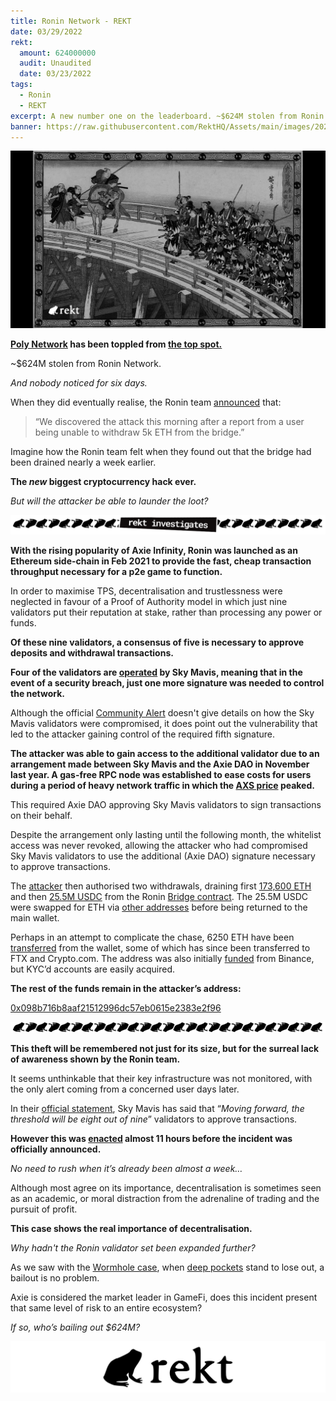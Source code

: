 ```yaml
---
title: Ronin Network - REKT
date: 03/29/2022
rekt:
  amount: 624000000
  audit: Unaudited 
  date: 03/23/2022
tags:
  - Ronin
  - REKT
excerpt: A new number one on the leaderboard. ~$624M stolen from Ronin Network, but nobody even noticed for 6 days. Will the attacker try to launder the loot?
banner: https://raw.githubusercontent.com/RektHQ/Assets/main/images/2022/03/ronin-header.png
---
```

![](https://raw.githubusercontent.com/RektHQ/Assets/main/images/2022/03/ronin-header.png)

**[Poly Network](https://rekt.news/polynetwork-rekt/) has been toppled from [the top spot.](https://rekt.news/leaderboard/)**

~$624M stolen from Ronin Network.

_And nobody noticed for six days._

When they did eventually realise, the Ronin team [announced](https://twitter.com/Ronin_Network/status/1508828719711879168) that:

>“We discovered the attack this morning after a report from a user being unable to withdraw 5k ETH from the bridge.”

Imagine how the Ronin team felt when they found out that the bridge had been drained nearly a week earlier.

**The _new_ biggest cryptocurrency hack ever.**

_But will the attacker be able to launder the loot?_

![](https://raw.githubusercontent.com/RektHQ/Assets/main/images/2021/09/rekt-investigates-linebreak.png)

**With the rising popularity of Axie Infinity, Ronin was launched as an Ethereum side-chain in Feb 2021 to provide the fast, cheap transaction throughput necessary for a p2e game to function.**

In order to maximise TPS, decentralisation and trustlessness were neglected in favour of a Proof of Authority model in which just nine validators put their reputation at stake, rather than processing any power or funds.

**Of these nine validators, a consensus of five is necessary to approve deposits and withdrawal transactions.**

**Four of the validators are [operated](https://explorer.roninchain.com/validators) by Sky Mavis, meaning that in the event of a security breach, just one more signature was needed to control the network.**

Although the official [Community Alert](https://roninblockchain.substack.com/p/community-alert-ronin-validators) doesn't give details on how the Sky Mavis validators were compromised, it does point out the vulnerability that led to the attacker gaining control of the required fifth signature. 

**The attacker was able to gain access to the additional validator due to an arrangement made between Sky Mavis and the Axie DAO in November last year. A gas-free RPC node was established to ease costs for users during a period of heavy network traffic in which the [AXS price](https://www.coingecko.com/en/coins/axie-infinity) peaked.**

This required Axie DAO approving Sky Mavis validators to sign transactions on their behalf.

Despite the arrangement only lasting until the following month, the whitelist access was never revoked, allowing the attacker who had compromised Sky Mavis validators to use the additional (Axie DAO) signature necessary to approve transactions.

The [attacker](https://etherscan.io/address/0x098b716b8aaf21512996dc57eb0615e2383e2f96) then authorised two withdrawals, draining first [173,600 ETH](https://etherscan.io/tx/0xc28fad5e8d5e0ce6a2eaf67b6687be5d58113e16be590824d6cfa1a94467d0b7) and then [25.5M USDC](https://etherscan.io/tx/0xed2c72ef1a552ddaec6dd1f5cddf0b59a8f37f82bdda5257d9c7c37db7bb9b08) from the Ronin [Bridge contract](https://etherscan.io/address/0x1a2a1c938ce3ec39b6d47113c7955baa9dd454f2). The 25.5M USDC were swapped for ETH via [other addresses](https://etherscan.io/address/0xe708f17240732bbfa1baa8513f66b665fbc7ce10) before being returned to the main wallet. 

Perhaps in an attempt to complicate the chase, 6250 ETH have been [transferred](https://twitter.com/FrankResearcher/status/1508832517826174989) from the wallet, some of which has since been transferred to FTX and Crypto.com. The address was also initially [funded](https://etherscan.io/tx/0xe0669bbaaa12cf5ecc682848ddc373a9b86e1351bccc01092b744099bf52a87d) from Binance, but KYC’d accounts are easily acquired.

**The rest of the funds remain in the attacker’s address:** 

[0x098b716b8aaf21512996dc57eb0615e2383e2f96](https://etherscan.io/address/0x098b716b8aaf21512996dc57eb0615e2383e2f96)

![](https://raw.githubusercontent.com/RektHQ/Assets/main/images/2021/03/rekt-linebreak.png) 

**This theft will be remembered not just for its size, but for the surreal lack of awareness shown by the Ronin team.**

It seems unthinkable that their key infrastructure was not monitored, with the only alert coming from a concerned user days later.

In their [official statement](https://roninblockchain.substack.com/p/community-alert-ronin-validators), Sky Mavis has said that “_Moving forward, the threshold will be eight out of nine_” validators to approve transactions.

**However this was [enacted](https://etherscan.io/tx/0x99d8dfd159e678135634bf3e1c7d7f6af1db3fc87f90bcce675a2e4dbd491eda) almost 11 hours before the incident was officially announced.** 

_No need to rush when it’s already been almost a week…_

Although most agree on its importance, decentralisation is sometimes seen as an academic, or moral distraction from the adrenaline of trading and the pursuit of profit. 

**This case shows the real importance of decentralisation.**

_Why hadn't the Ronin validator set been expanded further?_

As we saw with the [Wormhole case](https://rekt.news/wormhole-rekt/), when [deep pockets](https://twitter.com/jump_/status/1489301013408497666) stand to lose out, a bailout is no problem.

Axie is considered the market leader in GameFi, does this incident present that same level of risk to an entire ecosystem?

_If so, who’s bailing out $624M?_

![](https://raw.githubusercontent.com/RektHQ/Assets/main/images/2021/08/rekt-outline-conc.png)
